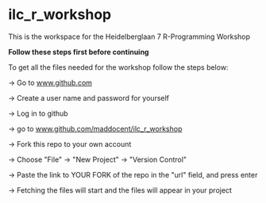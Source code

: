 # ilc_r_workshop

This is the workspace for the Heidelberglaan 7 R-Programming Workshop

**Follow these steps first before continuing**

To get all the files needed for the workshop follow the steps below:

 -> Go to www.github.com

 -> Create a user name and password for yourself

 -> Log in to github

 -> go to www.github.com/maddocent/ilc_r_workshop

 -> Fork this repo to your own account

 -> Choose "File" -> "New Project" -> "Version Control"
 
 -> Paste the link to YOUR FORK of the repo in the "url" field, and press enter 

 -> Fetching the files will start and the files will appear in your project
